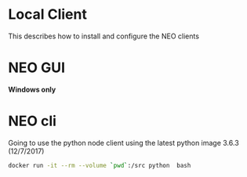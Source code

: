 # Local Client

This describes how to install and configure the NEO clients

# NEO GUI

**Windows only**

# NEO cli

Going to use the python node client using the latest python image 3.6.3 (12/7/2017)

```bash
docker run -it --rm --volume `pwd`:/src python  bash
```



